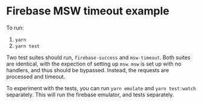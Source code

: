 # Firebase MSW timeout example

To run:

1. `yarn`
2. `yarn test`

Two test suites should run, `firebase-success` and `msw-timeout`. Both suites are identical, with the expection of setting up `msw`. `msw` is set up with no handlers, and thus should be bypassed. Instead, the requests are processed and timeout.

To experiment with the tests, you can run `yarn emulate` and `yarn test:watch` separately. This will run the firebase emulator, and tests separately.
